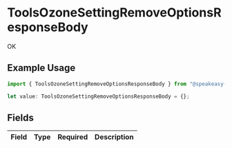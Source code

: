# ToolsOzoneSettingRemoveOptionsResponseBody

OK

## Example Usage

```typescript
import { ToolsOzoneSettingRemoveOptionsResponseBody } from "@speakeasy-sdks/bluesky/models/operations";

let value: ToolsOzoneSettingRemoveOptionsResponseBody = {};
```

## Fields

| Field       | Type        | Required    | Description |
| ----------- | ----------- | ----------- | ----------- |